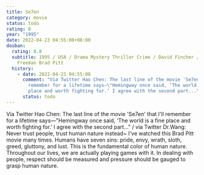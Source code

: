 ```yaml
---
title: Se7en
category: movie
status: todo
rating: 0
year: "1995"
date: 2022-04-23 04:55:08+08:00
douban:
  rating: 8.8
  subtitle: 1995 / USA / Drama Mystery Thriller Crime / David Fincher / Morgan
    Freeman Brad Pitt
  history:
    - date: 2022-04-23 04:55:08
      comment: "Via Twitter Hao Chen: The last line of the movie 'Se7en' that I'll
        remember for a lifetime says—\"Hemingway once said, ‘The world is a fine
        place and worth fighting for.’ I agree with the second part...\""
      status: todo
---
```


Via Twitter Hao Chen: The last line of the movie 'Se7en' that I'll remember for a lifetime says—"Hemingway once said, ‘The world is a fine place and worth fighting for.’ I agree with the second part..." / via Twitter Dr.Wang: Never trust people, trust human nature instead~ I've watched this Brad Pitt movie many times. Humans have seven sins: pride, envy, wrath, sloth, greed, gluttony, and lust. This is the fundamental color of human nature. Throughout our lives, we are actually playing games with it. In dealing with people, respect should be measured and pressure should be gauged to grasp human nature.
